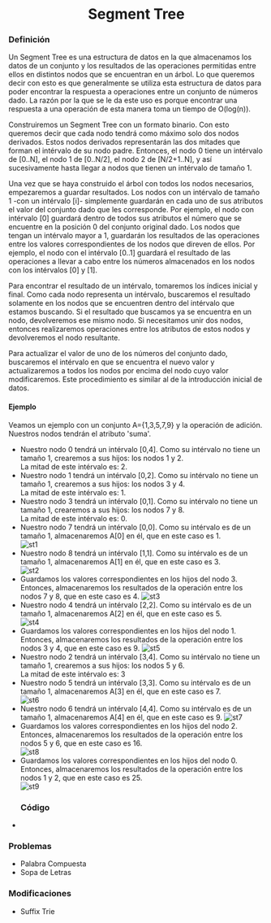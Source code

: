 
<div align="center">

# Segment Tree  

 <div align="left">
 
 ### Definición  
 
 Un Segment Tree es una estructura de datos en la que almacenamos los datos de un conjunto y los resultados de las operaciones permitidas entre ellos en distintos nodos que se encuentran en un árbol. Lo que queremos decir con esto es que generalmente se utiliza esta estructura de datos para poder encontrar la respuesta a operaciones entre un conjunto de números dado. La razón por la que se le da este uso es porque encontrar una respuesta a una operación de esta manera toma un tiempo de O(log(n)).  
 
 Construiremos un Segment Tree con un formato binario. Con esto queremos decir que cada nodo tendrá como máximo solo dos nodos derivados. Estos nodos derivados representarán las dos mitades que forman el intérvalo de su nodo padre. Entonces, el nodo 0 tiene un intérvalo de [0..N], el nodo 1 de [0..N/2], el nodo 2 de [N/2+1..N], y así sucesivamente hasta llegar a nodos que tienen un intérvalo de tamaño 1.  
 
 Una vez que se haya construido el árbol con todos los nodos necesarios, empezaremos a guardar resultados. Los nodos con un intérvalo de tamaño 1 -con un intérvalo [i]- simplemente guardarán en cada uno de sus atributos el valor del conjunto dado que les corresponde. Por ejemplo, el nodo con intérvalo [0] guardará dentro de todos sus atributos el número que se encuentre en la posición 0 del conjunto original dado. Los nodos que tengan un intérvalo mayor a 1, guardarán los resultados de las operaciones entre los valores correspondientes de los nodos que direven de ellos. Por ejemplo, el nodo con el intérvalo [0..1] guardará el resultado de las operaciones a llevar a cabo entre los números almacenados en los nodos con los intérvalos [0] y [1].  
 
 Para encontrar el resultado de un intérvalo, tomaremos los índices inicial y final. Como cada nodo representa un intérvalo, buscaremos el resultado solamente en los nodos que se encuentren dentro del intérvalo que estamos buscando. Si el resultado que buscamos ya se encuentra en un nodo, devolveremos ese mismo nodo. Si necesitamos unir dos nodos, entonces realizaremos operaciones entre los atributos de estos nodos y devolveremos el nodo resultante.  
 
 Para actualizar el valor de uno de los números del conjunto dado, buscaremos el intérvalo en que se encuentra el nuevo valor y actualizaremos a todos los nodos por encima del nodo cuyo valor modificaremos. Este procedimiento es similar al de la introducción inicial de datos.  
 
 #### Ejemplo  
 
 Veamos un ejemplo con un conjunto A={1,3,5,7,9} y la operación de adición. Nuestros nodos tendrán el atributo 'suma'.  
 
 * Nuestro nodo 0 tendrá un intérvalo [0,4]. Como su intérvalo no tiene un tamaño 1, crearemos a sus hijos: los nodos 1 y 2.  
   La mitad de este intérvalo es: 2.  
 * Nuestro nodo 1 tendrá un intérvalo [0,2]. Como su intérvalo no tiene un tamaño 1, crearemos a sus hijos: los nodos 3 y 4.  
   La mitad de este intérvalo es: 1.  
 * Nuestro nodo 3 tendrá un intérvalo [0,1]. Como su intérvalo no tiene un tamaño 1, crearemos a sus hijos: los nodos 7 y 8.  
   La mitad de este intérvalo es: 0.  
 * Nuestro nodo 7 tendrá un intérvalo [0,0]. Como su intérvalo es de un tamaño 1, almacenaremos A[0] en él, que en este caso es 1.  
 ![st1](https://imgur.com/obal63J.png)
 * Nuestro nodo 8 tendrá un intérvalo [1,1]. Como su intérvalo es de un tamaño 1, almacenaremos A[1] en él, que en este caso es 3.  
 ![st2](https://imgur.com/gOgLFJk.png)
 * Guardamos los valores correspondientes en los hijos del nodo 3. Entonces, almacenaremos los resultados de la operación entre los nodos 7 y 8, que en este caso es 4.
  ![st3](https://imgur.com/024fyxb.png)
 * Nuestro nodo 4 tendrá un intérvalo [2,2]. Como su intérvalo es de un tamaño 1, almacenaremos A[2] en él, que en este caso es 5.    
 ![st4](https://imgur.com/Ph1dbay.png)
 * Guardamos los valores correspondientes en los hijos del nodo 1. Entonces, almacenaremos los resultados de la operación entre los nodos 3 y 4, que en este caso es 9. 
  ![st5](https://imgur.com/WOgdsf7.png)
 * Nuestro nodo 2 tendrá un intérvalo [3,4]. Como su intérvalo no tiene un tamaño 1, crearemos a sus hijos: los nodos 5 y 6.  
   La mitad de este intérvalo es: 3  
 * Nuestro nodo 5 tendrá un intérvalo [3,3]. Como su intérvalo es de un tamaño 1, almacenaremos A[3] en él, que en este caso es 7.  
 ![st6](https://imgur.com/IUaCC1N.png)
 * Nuestro nodo 6 tendrá un intérvalo [4,4]. Como su intérvalo es de un tamaño 1, almacenaremos A[4] en él, que en este caso es 9.
 ![st7](https://imgur.com/PWg4gpn.png)
 * Guardamos los valores correspondientes en los hijos del nodo 2. Entonces, almacenaremos los resultados de la operación entre los nodos 5 y 6, que en este caso es 16.  
 ![st8](https://imgur.com/n9AWuNY.png)
 * Guardamos los valores correspondientes en los hijos del nodo 0. Entonces, almacenaremos los resultados de la operación entre los nodos 1 y 2, que en este caso es 25.  
 ![st9](https://imgur.com/6jqZLDg.png)
   ### Código
  * []()
  
  ### Problemas
  * Palabra Compuesta
  * Sopa de Letras
  ### Modificaciones 
  * Suffix Trie
